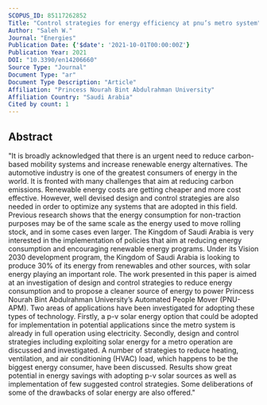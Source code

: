 ```yaml
---
SCOPUS_ID: 85117262852
Title: "Control strategies for energy efficiency at pnu’s metro system"
Author: "Saleh W."
Journal: "Energies"
Publication Date: {'$date': '2021-10-01T00:00:00Z'}
Publication Year: 2021
DOI: "10.3390/en14206660"
Source Type: "Journal"
Document Type: "ar"
Document Type Description: "Article"
Affiliation: "Princess Nourah Bint Abdulrahman University"
Affiliation Country: "Saudi Arabia"
Cited by count: 1
---
```


## Abstract
"It is broadly acknowledged that there is an urgent need to reduce carbon-based mobility systems and increase renewable energy alternatives. The automotive industry is one of the greatest consumers of energy in the world. It is fronted with many challenges that aim at reducing carbon emissions. Renewable energy costs are getting cheaper and more cost effective. However, well devised design and control strategies are also needed in order to optimize any systems that are adopted in this field. Previous research shows that the energy consumption for non-traction purposes may be of the same scale as the energy used to move rolling stock, and in some cases even larger. The Kingdom of Saudi Arabia is very interested in the implementation of policies that aim at reducing energy consumption and encouraging renewable energy programs. Under its Vision 2030 development program, the Kingdom of Saudi Arabia is looking to produce 30% of its energy from renewables and other sources, with solar energy playing an important role. The work presented in this paper is aimed at an investigation of design and control strategies to reduce energy consumption and to propose a cleaner source of energy to power Princess Nourah Bint Abdulrahman University’s Automated People Mover (PNU-APM). Two areas of applications have been investigated for adopting these types of technology. Firstly, a p-v solar energy option that could be adopted for implementation in potential applications since the metro system is already in full operation using electricity. Secondly, design and control strategies including exploiting solar energy for a metro operation are discussed and investigated. A number of strategies to reduce heating, ventilation, and air conditioning (HVAC) load, which happens to be the biggest energy consumer, have been discussed. Results show great potential in energy savings with adopting p-v solar sources as well as implementation of few suggested control strategies. Some deliberations of some of the drawbacks of solar energy are also offered."
